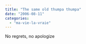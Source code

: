 ```yaml
---
title: "The same old thumpa thumpa"
date: "2006-08-11"
categories: 
  - "ma-vie-la-vraie"
---
```


  
  
No regrets, no apologize
